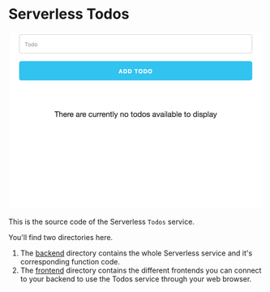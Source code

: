 # Serverless Todos

<p align="center">
  <img src="todos-1.gif?raw=true" alt="Todos demo"/>
</p>

This is the source code of the Serverless `Todos` service.

You'll find two directories here.

1. The [backend](backend) directory contains the whole Serverless service and it's corresponding function code.
2. The [frontend](frontend) directory contains the different frontends you can connect to your backend to use the Todos service through your web browser.
